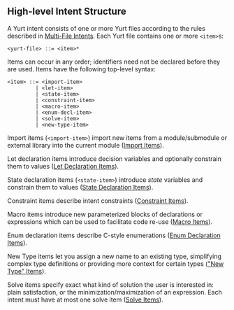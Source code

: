 ## High-level Intent Structure

A Yurt intent consists of one or more Yurt files according to the rules described in [Multi-File Intents](structure/multi_file.md). Each Yurt file contains one or more `<item>`s:

```bnf
<yurt-file> ::= <item>*
```

Items can occur in any order; identifiers need not be declared before they are used. Items have the following top-level syntax:

```bnf
<item> ::= <import-item>
         | <let-item>
         | <state-item>
         | <constraint-item>
         | <macro-item>
         | <enum-decl-item>
         | <solve-item>
         | <new-type-item>
```

Import items (`<import-item>`) import new items from a module/submodule or external library into the current module ([Import Items](items/imports.md)).

Let declaration items introduce decision variables and optionally constrain them to values ([Let Declaration Items](items/lets.md)).

State declaration items (`<state-item>`) introduce _state_ variables and constrain them to values ([State Declaration Items](items/states.md)).

Constraint items describe intent constraints ([Constraint Items](items/constraints.md)).

Macro items introduce new parameterized blocks of declarations or expressions which can be used to facilitate code re-use ([Macro Items](items/macros.md)).

Enum declaration items describe C-style enumerations ([Enum Declaration Items](items/enums.md)).

New Type items let you assign a new name to an existing type, simplifying complex type definitions or providing more context for certain types (["New Type" Items](items/new_types.md)).

Solve items specify exact what kind of solution the user is interested in: plain satisfaction, or the minimization/maximization of an expression. Each intent must have at most one solve item ([Solve Items](items/solve.md)).
